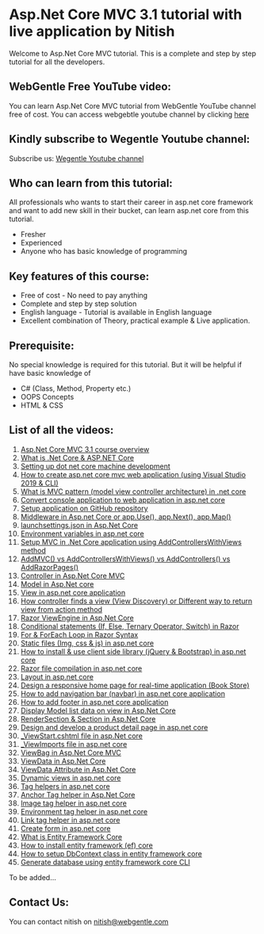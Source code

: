 # Asp.Net Core MVC 3.1 tutorial with live application by Nitish
Welcome to Asp.Net Core MVC tutorial. This is a complete and step by step tutorial for all the developers.

## WebGentle Free YouTube video:
You can learn Asp.Net Core MVC tutorial from WebGentle YouTube channel free of cost.
You can access webgebtle youtube channel by clicking [here](https://www.youtube.com/watch?v=CP-zbZA5LAc&list=PLaFzfwmPR7_LTXu0Vz9Zz_Y0OMMC7ArHZ)

## Kindly subscribe to Wegentle Youtube channel:
Subscribe us: [Wegentle Youtube channel](https://bit.ly/webgentle)

## Who can learn from this tutorial:
All professionals who wants to start their career in asp.net core framework and want to add new skill in their bucket, can learn asp.net core from this tutorial.
* Fresher
* Experienced 
* Anyone who has basic knowledge of programming

## Key features of this course:
* Free of cost - No need to pay anything
* Complete and step by step solution
* English language - Tutorial is available in English language
* Excellent combination of Theory, practical example & Live application.

## Prerequisite:
No special knowledge is required for this tutorial. But it will be helpful if have basic knowledge of
* C# (Class, Method, Property etc.)
* OOPS Concepts
* HTML & CSS

## List of all the videos:
1. [Asp.Net Core MVC 3.1 course overview](https://www.youtube.com/watch?v=CP-zbZA5LAc&list=PLaFzfwmPR7_LTXu0Vz9Zz_Y0OMMC7ArHZ&index=1)
2. [What is .Net Core & ASP.NET Core](https://www.youtube.com/watch?v=-lgNclGseLM&list=PLaFzfwmPR7_LTXu0Vz9Zz_Y0OMMC7ArHZ&index=2)
3. [Setting up dot net core machine development](https://www.youtube.com/watch?v=bFsu3nup00Y&list=PLaFzfwmPR7_LTXu0Vz9Zz_Y0OMMC7ArHZ&index=3)
4. [How to create asp.net core mvc web application (using Visual Studio 2019 & CLI)](https://www.youtube.com/watch?v=_AlcrY5YEww&list=PLaFzfwmPR7_LTXu0Vz9Zz_Y0OMMC7ArHZ&index=4)
5. [What is MVC pattern (model view controller architecture) in .net core](https://www.youtube.com/watch?v=zBYxYgDWh4w&list=PLaFzfwmPR7_LTXu0Vz9Zz_Y0OMMC7ArHZ&index=5)
6. [Convert console application to web application in asp.net core](https://www.youtube.com/watch?v=9QQSPFtZ6Uk&list=PLaFzfwmPR7_LTXu0Vz9Zz_Y0OMMC7ArHZ&index=6)
7. [Setup application on GitHub repository](https://www.youtube.com/watch?v=lQMiMyMQHVg&list=PLaFzfwmPR7_LTXu0Vz9Zz_Y0OMMC7ArHZ&index=7)
8. [Middleware in Asp.net Core or app.Use(), app.Next(), app.Map()](https://www.youtube.com/watch?v=10AWqnAph2g&list=PLaFzfwmPR7_LTXu0Vz9Zz_Y0OMMC7ArHZ&index=8)
9. [launchsettings.json in Asp.Net Core](https://www.youtube.com/watch?v=5A68_ArtOJA&list=PLaFzfwmPR7_LTXu0Vz9Zz_Y0OMMC7ArHZ&index=9)
10. [Environment variables in asp.net core](https://www.youtube.com/watch?v=nQBNkISSE_4&list=PLaFzfwmPR7_LTXu0Vz9Zz_Y0OMMC7ArHZ&index=10)
11. [Setup MVC in .Net Core application using AddControllersWithViews method](https://www.youtube.com/watch?v=j_eF38mK2QI&list=PLaFzfwmPR7_LTXu0Vz9Zz_Y0OMMC7ArHZ&index=11)
12. [AddMVC() vs AddControllersWithViews() vs AddControllers() vs AddRazorPages()](https://www.youtube.com/watch?v=gxu1fsHGvMo&list=PLaFzfwmPR7_LTXu0Vz9Zz_Y0OMMC7ArHZ&index=12)
13. [Controller in Asp.Net Core MVC](https://www.youtube.com/watch?v=KxIMpq2btKs&list=PLaFzfwmPR7_LTXu0Vz9Zz_Y0OMMC7ArHZ&index=13)
14. [Model in Asp.Net core](https://www.youtube.com/watch?v=A_LPA_c41TM&list=PLaFzfwmPR7_LTXu0Vz9Zz_Y0OMMC7ArHZ&index=14)
15. [View in asp.net core application](https://www.youtube.com/watch?v=xfFQQd3m4yE&list=PLaFzfwmPR7_LTXu0Vz9Zz_Y0OMMC7ArHZ&index=15)
16. [How controller finds a view (View Discovery) or Different way to return view from action method](https://www.youtube.com/watch?v=KRd-IHNRc3Y&list=PLaFzfwmPR7_LTXu0Vz9Zz_Y0OMMC7ArHZ&index=16)
17. [Razor ViewEngine in Asp.Net Core](https://www.youtube.com/watch?v=U2DZMDcAke0&list=PLaFzfwmPR7_LTXu0Vz9Zz_Y0OMMC7ArHZ&index=17)
18. [Conditional statements (If, Else, Ternary Operator, Switch) in Razor](https://www.youtube.com/watch?v=CayKF6qxVRI&list=PLaFzfwmPR7_LTXu0Vz9Zz_Y0OMMC7ArHZ&index=18)
19. [For & ForEach Loop in Razor Syntax](https://www.youtube.com/watch?v=i41vf2l62hI&list=PLaFzfwmPR7_LTXu0Vz9Zz_Y0OMMC7ArHZ&index=19)
20. [Static files (Img, css & js) in asp.net core](https://www.youtube.com/watch?v=L7J5jI6-9r4&list=PLaFzfwmPR7_LTXu0Vz9Zz_Y0OMMC7ArHZ&index=20)
21. [How to install & use client side library (jQuery & Bootstrap) in asp.net core ](https://www.youtube.com/watch?v=VwqozSbQuec&list=PLaFzfwmPR7_LTXu0Vz9Zz_Y0OMMC7ArHZ&index=21)
22. [Razor file compilation in asp.net core](https://www.youtube.com/watch?v=ctB8GvRouSQ&list=PLaFzfwmPR7_LTXu0Vz9Zz_Y0OMMC7ArHZ&index=22)
23. [Layout in asp.net core](https://www.youtube.com/watch?v=Kv7JEOUuOdI&list=PLaFzfwmPR7_LTXu0Vz9Zz_Y0OMMC7ArHZ&index=23)
24. [Design a responsive home page for real-time application (Book Store)](https://www.youtube.com/watch?v=bVGontQCB_I&list=PLaFzfwmPR7_LTXu0Vz9Zz_Y0OMMC7ArHZ&index=24)
25. [How to add navigation bar (navbar) in asp.net core application](https://www.youtube.com/watch?v=4pBWKbJ9nL0&list=PLaFzfwmPR7_LTXu0Vz9Zz_Y0OMMC7ArHZ&index=25)
26. [How to add footer in asp.net core application](https://www.youtube.com/watch?v=A6pyEv4EH4I&list=PLaFzfwmPR7_LTXu0Vz9Zz_Y0OMMC7ArHZ&index=26)
27. [Display Model list data on view in Asp.Net Core](https://www.youtube.com/watch?v=CuA_pgkXqf0&list=PLaFzfwmPR7_LTXu0Vz9Zz_Y0OMMC7ArHZ&index=27)
28. [RenderSection & Section in Asp.Net Core](https://www.youtube.com/watch?v=a0VMZ0reVXU&list=PLaFzfwmPR7_LTXu0Vz9Zz_Y0OMMC7ArHZ&index=28)
29. [Design and develop a product detail page in asp.net core](https://www.youtube.com/watch?v=elJgXm1Fc80&list=PLaFzfwmPR7_LTXu0Vz9Zz_Y0OMMC7ArHZ&index=29)
30. [_ViewStart.cshtml file in asp.Net core](https://www.youtube.com/watch?v=ZiB1vqj-Y1g&list=PLaFzfwmPR7_LTXu0Vz9Zz_Y0OMMC7ArHZ&index=30)
31. [_ViewImports file in asp.net core](https://www.youtube.com/watch?v=rdag_suOGj4&list=PLaFzfwmPR7_LTXu0Vz9Zz_Y0OMMC7ArHZ&index=31)
32. [ViewBag in Asp.Net Core MVC](https://www.youtube.com/watch?v=nbw50yMD3q0&list=PLaFzfwmPR7_LTXu0Vz9Zz_Y0OMMC7ArHZ&index=32)
33. [ViewData in Asp.Net Core](https://www.youtube.com/watch?v=Clfw1GWNv58&list=PLaFzfwmPR7_LTXu0Vz9Zz_Y0OMMC7ArHZ&index=33)
34. [ViewData Attribute in Asp.Net Core](https://www.youtube.com/watch?v=Bf4WjnjZobk&list=PLaFzfwmPR7_LTXu0Vz9Zz_Y0OMMC7ArHZ&index=34)
35. [Dynamic views in asp.net core](https://www.youtube.com/watch?v=hOE3w9N23zQ&list=PLaFzfwmPR7_LTXu0Vz9Zz_Y0OMMC7ArHZ&index=35)
36. [Tag helpers in asp.net core](https://www.youtube.com/watch?v=YsyXTIoLeZQ&list=PLaFzfwmPR7_LTXu0Vz9Zz_Y0OMMC7ArHZ&index=36)
37. [Anchor Tag helper in Asp.Net Core](https://www.youtube.com/watch?v=xfUq_aMjL8w&list=PLaFzfwmPR7_LTXu0Vz9Zz_Y0OMMC7ArHZ&index=37)
38. [ Image tag helper in asp.net core](https://www.youtube.com/watch?v=iJTiPHkTwGU&list=PLaFzfwmPR7_LTXu0Vz9Zz_Y0OMMC7ArHZ&index=38)
39. [Environment tag helper in asp.net core](https://www.youtube.com/watch?v=V9Ie2OvbAhs&list=PLaFzfwmPR7_LTXu0Vz9Zz_Y0OMMC7ArHZ&index=39)
40. [Link tag helper in asp.net core](https://www.youtube.com/watch?v=wYSh8jGsT50&list=PLaFzfwmPR7_LTXu0Vz9Zz_Y0OMMC7ArHZ&index=40)
41. [Create form in asp.net core](https://www.youtube.com/watch?v=hRjzu738zgE&list=PLaFzfwmPR7_LTXu0Vz9Zz_Y0OMMC7ArHZ&index=41)
42. [What is Entity Framework Core](https://www.youtube.com/watch?v=EGoYmjjU_Ko&list=PLaFzfwmPR7_LTXu0Vz9Zz_Y0OMMC7ArHZ&index=42)
43. [How to install entity framework (ef) core](https://www.youtube.com/watch?v=SWkyGXN8f9g&list=PLaFzfwmPR7_LTXu0Vz9Zz_Y0OMMC7ArHZ&index=43)
44. [How to setup DbContext class in entity framework core](https://www.youtube.com/watch?v=Yhmg5VJlSwY&list=PLaFzfwmPR7_LTXu0Vz9Zz_Y0OMMC7ArHZ&index=44)
45. [Generate database using entity framework core CLI](https://www.youtube.com/watch?v=xPgzPQKG5n8&list=PLaFzfwmPR7_LTXu0Vz9Zz_Y0OMMC7ArHZ&index=45)

To be added...

## Contact Us:
You can contact nitish on nitish@webgentle.com 
